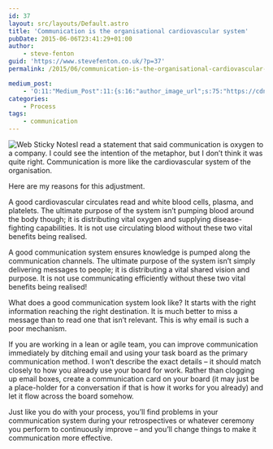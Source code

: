 ```yaml
---
id: 37
layout: src/layouts/Default.astro
title: 'Communication is the organisational cardiovascular system'
pubDate: 2015-06-06T23:41:29+01:00
author:
    - steve-fenton
guid: 'https://www.stevefenton.co.uk/?p=37'
permalink: /2015/06/communication-is-the-organisational-cardiovascular-system/

medium_post:
    - 'O:11:"Medium_Post":11:{s:16:"author_image_url";s:75:"https://cdn-images-1.medium.com/fit/c/400/400/1*eXkhfEuF41g5W_xnc_ydLA.jpeg";s:10:"author_url";s:38:"https://medium.com/@steve.fenton.co.uk";s:11:"byline_name";N;s:12:"byline_email";N;s:10:"cross_link";s:3:"yes";s:2:"id";s:12:"89b14d8ea6ec";s:21:"follower_notification";s:3:"yes";s:7:"license";s:19:"all-rights-reserved";s:14:"publication_id";s:2:"-1";s:6:"status";s:5:"draft";s:3:"url";s:51:"https://medium.com/@steve.fenton.co.uk/89b14d8ea6ec";}'
categories:
    - Process
tags:
    - communication
---
```


![Web Sticky Notes](https://www.stevefenton.co.uk/wp-content/uploads/2015/07/webstickynotes_full-300x221.jpg)I read a statement that said communication is oxygen to a company. I could see the intention of the metaphor, but I don’t think it was quite right. Communication is more like the cardiovascular system of the organisation.

Here are my reasons for this adjustment.

A good cardiovascular circulates read and white blood cells, plasma, and platelets. The ultimate purpose of the system isn’t pumping blood around the body though; it is distributing vital oxygen and supplying disease-fighting capabilities. It is not use circulating blood without these two vital benefits being realised.

A good communication system ensures knowledge is pumped along the communication channels. The ultimate purpose of the system isn’t simply delivering messages to people; it is distributing a vital shared vision and purpose. It is not use communicating efficiently without these two vital benefits being realised!

What does a good communication system look like? It starts with the right information reaching the right destination. It is much better to miss a message than to read one that isn’t relevant. This is why email is such a poor mechanism.

If you are working in a lean or agile team, you can improve communication immediately by ditching email and using your task board as the primary communication method. I won’t describe the exact details – it should match closely to how you already use your board for work. Rather than clogging up email boxes, create a communication card on your board (it may just be a place-holder for a conversation if that is how it works for you already) and let it flow across the board somehow.

Just like you do with your process, you’ll find problems in your communication system during your retrospectives or whatever ceremony you perform to continuously improve – and you’ll change things to make it communication more effective.